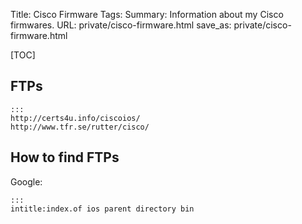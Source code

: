 Title: Cisco Firmware
Tags: 
Summary: Information about my Cisco firmwares.
URL: private/cisco-firmware.html
save_as: private/cisco-firmware.html

[TOC]

## FTPs

    :::
    http://certs4u.info/ciscoios/
    http://www.tfr.se/rutter/cisco/


## How to find FTPs

Google: 

    :::
    intitle:index.of ios parent directory bin

